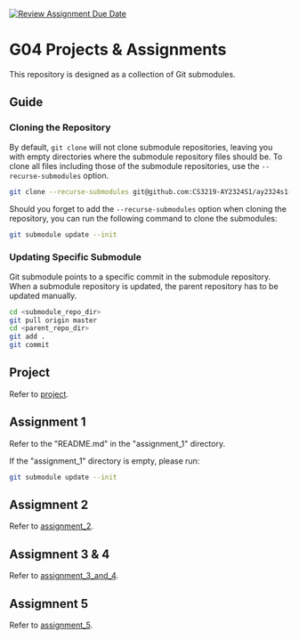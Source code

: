 [![Review Assignment Due Date](https://classroom.github.com/assets/deadline-readme-button-24ddc0f5d75046c5622901739e7c5dd533143b0c8e959d652212380cedb1ea36.svg)](https://classroom.github.com/a/6BOvYMwN)
# G04 Projects & Assignments

This repository is designed as a collection of Git submodules.

## Guide
### Cloning the Repository

By default, `git clone` will not clone submodule repositories, leaving you with empty directories where the submodule repository files should be. To clone all files including those of the submodule repositories, use the `--recurse-submodules` option.

```bash
git clone --recurse-submodules git@github.com:CS3219-AY2324S1/ay2324s1-course-assessment-g04.git
```

Should you forget to add the `--recurse-submodules` option when cloning the repository, you can run the following command to clone the submodules:

```bash
git submodule update --init
```

### Updating Specific Submodule

Git submodule points to a specific commit in the submodule repository. When a submodule repository is updated, the parent repository has to be updated manually.

```bash
cd <submodule_repo_dir>
git pull origin master
cd <parent_repo_dir>
git add .
git commit
```

## Project

Refer to [project](project/project.md).

## Assignment 1

Refer to the "README.md" in the "assignment_1" directory.

If the "assignment_1" directory is empty, please run:

```bash
git submodule update --init
```

## Assigmnent 2

Refer to [assignment_2](assignment_2/assignment_2.md).

## Assigmnent 3 & 4

Refer to [assignment_3_and_4](assignment_3_and_4/assignment_3_and_4.md).

## Assigmnent 5

Refer to [assignment_5](assignment_5/assignment_5.md).

